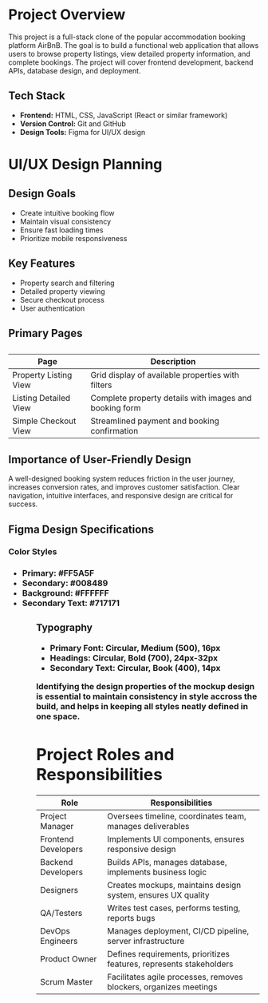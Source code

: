 <h1>Project Overview</h1>

<p>This project is a full-stack clone of the popular accommodation booking platform AirBnB. The goal is to build a functional web application that allows users to browse property listings, view detailed property information, and complete bookings. The project will cover frontend development, backend APIs, database design, and deployment.</p>

<h2>Tech Stack</h2>
<ul>
    <li><strong>Frontend:</strong> HTML, CSS, JavaScript (React or similar framework) </li>
    <li><strong>Version Control:</strong> Git and GitHub </li>
    <li><strong>Design Tools:</strong> Figma for UI/UX design </li>
</ul>

<h1>UI/UX Design Planning</h1>

<h2>Design Goals</h2>
<ul>
    <li>Create intuitive booking flow </li>
    <li>Maintain visual consistency </li>
    <li>Ensure fast loading times </li>
    <li>Prioritize mobile responsiveness</li>
</ul>

<h2>Key Features</h2>
<ul>
    <li>Property search and filtering</li>
    <li>Detailed property viewing</li<>
    <li>Secure checkout process</li>
    <li>User authentication</li>
</ul>

<h2>Primary Pages<h2>
<table>
    <thead>
        <tr>
            <th>Page</th>
            <th>Description</th>
        </tr>
    </thead>
    <tbody>
        <tr>
            <td>Property Listing View</td>
            <td>Grid display of available properties with filters</td>
        </tr>
        <tr>
            <td>Listing Detailed View</td>
            <td>Complete property details with images and booking form</td>
        </tr>
        <tr>
            <td>Simple Checkout View</td>
            <td>Streamlined payment and booking confirmation</td>
        </tr>
    </tbody>
</table>

<h2>Importance of User-Friendly Design</h2>
<p>A well-designed booking system reduces friction in the user journey, increases conversion rates, and improves customer satisfaction. Clear navigation, intuitive interfaces, and responsive design are critical for success.</p>
<h2>Figma Design Specifications</h2>
<h3>Color Styles<h3>
<ul>
    <li>Primary: #FF5A5F</li>
    <li>Secondary: #008489</li>
    <li>Background: #FFFFFF</li>
    <li>Secondary Text: #717171</li>
<ul>
<h3>Typography</h3>
<ul>
    <li>Primary Font: Circular, Medium (500), 16px</li>
    <li>Headings: Circular, Bold (700), 24px-32px</li>
    <li>Secondary Text: Circular, Book (400), 14px</li>
</ul>

<p>Identifying the design properties of the mockup design is essential to maintain consistency in style accross the build, and helps in keeping all styles neatly defined in one space. </p>

<h1>Project Roles and Responsibilities</h1>
<table>
    <thead>
        <tr>
            <th>Role</th>
            <th>Responsibilities</th>
        </tr>
    </thead>
    <tbody>
        <tr>
            <td>Project Manager</td>
            <td>Oversees timeline, coordinates team, manages deliverables</td>
        </tr>
        <tr>
            <td>
                Frontend Developers
            </td>
            <td>
                Implements UI components, ensures responsive design
            </td>
        </tr>
        <tr>
            <td>
                Backend Developers
            </td>
            <td>
                Builds APIs, manages database, implements business logic
            </td>
        </tr>
        <tr>
            <td>
                Designers
            </td>
            <td>
                Creates mockups, maintains design system, ensures UX quality
            </td>
        </tr>
        <tr>
            <td>
                QA/Testers
            </td>
            <td>
                Writes test cases, performs testing, reports bugs
            </td>
        </tr>
        <tr>
            <td>
                DevOps Engineers
            </td>
            <td>
                Manages deployment, CI/CD pipeline, server infrastructure
            </td>
        </tr>
        <tr>
            <td>
                Product Owner
            </td>
            <td>
                Defines requirements, prioritizes features, represents stakeholders
            </td>
        </tr>
        <tr>
            <td>
                Scrum Master
            </td>
            <td>
                Facilitates agile processes, removes blockers, organizes meetings
            </td>
        </tr>
    </tbody>
</table>